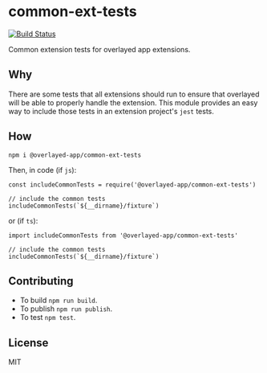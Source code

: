 # common-ext-tests
[![Build Status](https://travis-ci.org/overlayed-app/common-ext-tests.svg?branch=master)](https://travis-ci.org/overlayed-app/common-ext-tests)

Common extension tests for overlayed app extensions.

## Why

There are some tests that all extensions should run to ensure that overlayed will be able to properly handle the extension. This module provides an easy way to include those tests in an extension project's `jest` tests.

## How

`npm i @overlayed-app/common-ext-tests`

Then, in code (if `js`):

```
const includeCommonTests = require('@overlayed-app/common-ext-tests')

// include the common tests
includeCommonTests(`${__dirname}/fixture`)
```

or (if `ts`):

```
import includeCommonTests from '@overlayed-app/common-ext-tests'

// include the common tests
includeCommonTests(`${__dirname}/fixture`)
```

## Contributing

+ To build `npm run build`.
+ To publish `npm run publish`.
+ To test `npm test`.

## License

MIT